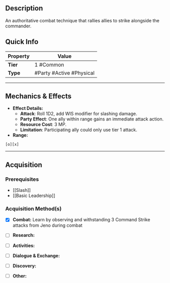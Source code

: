 ## Description
 An authoritative combat technique that rallies allies to strike alongside the commander.

## Quick Info
| Property | Value                     |
| -------- | ------------------------- |
| **Tier** | 1 #Common                 |
| **Type** | #Party #Active #Physical  |

---

## Mechanics & Effects
- **Effect Details:**
    - **Attack**: Roll 1D2, add WIS modifier for slashing damage.
    - **Party Effect**: One ally within range gains an immediate attack action.
    - **Resource Cost**: 3 MP.
    - **Limitation**: Participating ally could only use tier 1 attack.
- **Range:**
```
[o][x]
```

---

## Acquisition
### Prerequisites
- [[Slash]]
- [[Basic Leadership]]

### Acquisition Method(s)
- [x] **Combat:** Learn by observing and withstanding 3 Command Strike attacks from Jeno during combat
- [ ] **Research:** 
- [ ] **Activities:** 
- [ ] **Dialogue & Exchange:** 
- [ ] **Discovery:** 
- [ ] **Other:** 

